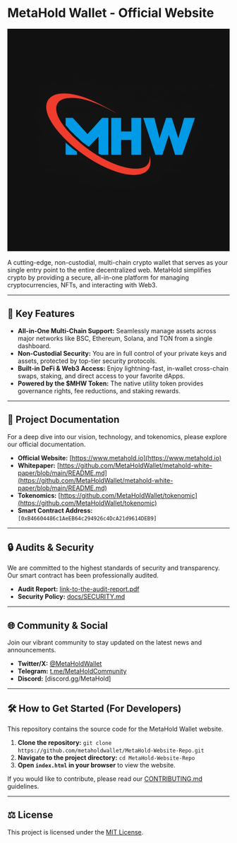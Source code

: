 # MetaHold Wallet - Official Website

![MetaHold Logo](https://github.com/MetaHoldWallet/Token-Assets-logo/blob/422f3e312ea7959cc22cc80fa19fc06e5673300f/new%20logo.jpg )

A cutting-edge, non-custodial, multi-chain crypto wallet that serves as your single entry point to the entire decentralized web. MetaHold simplifies crypto by providing a secure, all-in-one platform for managing cryptocurrencies, NFTs, and interacting with Web3.

---

## 🚀 Key Features

* **All-in-One Multi-Chain Support:** Seamlessly manage assets across major networks like BSC, Ethereum, Solana, and TON from a single dashboard.
* **Non-Custodial Security:** You are in full control of your private keys and assets, protected by top-tier security protocols.
* **Built-in DeFi & Web3 Access:** Enjoy lightning-fast, in-wallet cross-chain swaps, staking, and direct access to your favorite dApps.
* **Powered by the $MHW Token:** The native utility token provides governance rights, fee reductions, and staking rewards.

---

## 📄 Project Documentation

For a deep dive into our vision, technology, and tokenomics, please explore our official documentation.

* **Official Website:** [https://www.metahold.io](https://www.metahold.io)
* **Whitepaper:** [https://github.com/MetaHoldWallet/metahold-white-paper/blob/main/README.md](https://github.com/MetaHoldWallet/metahold-white-paper/blob/main/README.md)
* **Tokenomics:** [https://github.com/MetaHoldWallet/tokenomic](https://github.com/MetaHoldWallet/tokenomic)
* **Smart Contract Address:** `[0xB46604486c1AeEB64c294926c4DcA21d9614DEB9]`

---

## 🔒 Audits & Security

We are committed to the highest standards of security and transparency. Our smart contract has been professionally audited.

* **Audit Report:** [link-to-the-audit-report.pdf](link-to-the-audit-report.pdf)
* **Security Policy:** [docs/SECURITY.md](docs/SECURITY.md)

---

## 🌐 Community & Social

Join our vibrant community to stay updated on the latest news and announcements.

* **Twitter/X:** [@MetaHoldWallet](https://twitter.com/MetaHoldWallet)
* **Telegram:** [t.me/MetaHoldCommunity](https://t.me/MetaHoldWallet)
* **Discord:** [discord.gg/MetaHold]

---

## 🛠️ How to Get Started (For Developers)

This repository contains the source code for the MetaHold Wallet website.

1.  **Clone the repository:** `git clone https://github.com/metaholdwallet/MetaHold-Website-Repo.git`
2.  **Navigate to the project directory:** `cd MetaHold-Website-Repo`
3.  **Open `index.html` in your browser** to view the website.

If you would like to contribute, please read our [CONTRIBUTING.md](CONTRIBUTING.md) guidelines.

---

## ⚖️ License

This project is licensed under the [MIT License](LICENSE).
